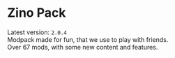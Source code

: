 # Zino Pack

Latest version: `2.0.4`\
Modpack made for fun, that we use to play with friends. \
Over 67 mods, with some new content and features.
